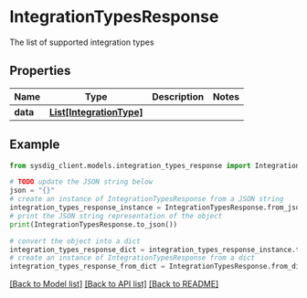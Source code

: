 # IntegrationTypesResponse

The list of supported integration types

## Properties

Name | Type | Description | Notes
------------ | ------------- | ------------- | -------------
**data** | [**List[IntegrationType]**](IntegrationType.md) |  | 

## Example

```python
from sysdig_client.models.integration_types_response import IntegrationTypesResponse

# TODO update the JSON string below
json = "{}"
# create an instance of IntegrationTypesResponse from a JSON string
integration_types_response_instance = IntegrationTypesResponse.from_json(json)
# print the JSON string representation of the object
print(IntegrationTypesResponse.to_json())

# convert the object into a dict
integration_types_response_dict = integration_types_response_instance.to_dict()
# create an instance of IntegrationTypesResponse from a dict
integration_types_response_from_dict = IntegrationTypesResponse.from_dict(integration_types_response_dict)
```
[[Back to Model list]](../README.md#documentation-for-models) [[Back to API list]](../README.md#documentation-for-api-endpoints) [[Back to README]](../README.md)


